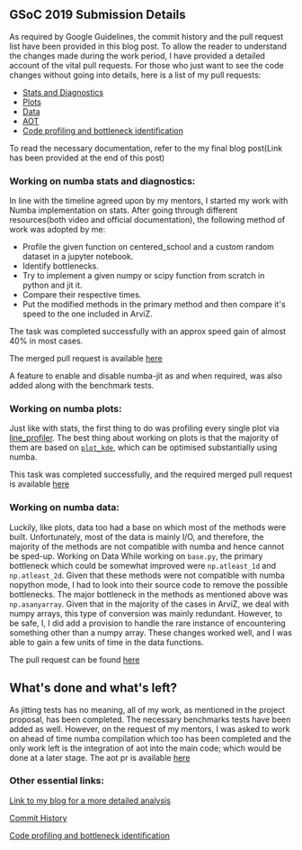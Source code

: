 ## GSoC 2019 Submission Details

As required by Google Guidelines, the commit history and the pull request list have been provided in this blog post. To allow the reader to understand the changes made during the work period, I have provided a detailed account of the vital pull requests. For those who just want to see the code changes without going into details, here is a list of my pull requests:

* [Stats and Diagnostics](https://github.com/arviz-devs/arviz/pull/710)
* [Plots](https://github.com/arviz-devs/arviz/pull/742)
* [Data](https://github.com/arviz-devs/arviz/pull/774)
* [AOT](https://github.com/arviz-devs/arviz/pull/785)
* [Code profiling and bottleneck identification](https://github.com/arviz-devs/arviz/pull/687)

To read the necessary documentation, refer to the my final blog post(Link has been provided at the end of this post)
### Working on numba stats and diagnostics:

In line with the timeline agreed upon by my mentors, I started my work with Numba implementation on stats. After going through different resources(both video and official documentation), the following method of work was adopted by me:

* Profile the given function on centered_school and a custom random dataset in a jupyter notebook.
* Identify bottlenecks.
* Try to implement a given numpy or scipy function from scratch in python and jit it.
* Compare their respective times.
* Put the modified methods in the primary method and then compare it's speed to the one included in ArviZ. 

The task was completed successfully with an approx speed gain of almost 40% in most cases.

The merged pull request is available [here](https://github.com/arviz-devs/arviz/pull/710)


A feature to enable and disable numba-jit as and when required, was also added along with the benchmark tests.
### Working on numba plots: 

Just like with stats, the first thing to do was profiling every single plot via [line_profiler](https://github.com/rkern/line_profiler). The best thing about working on plots is that the majority of them are based on [`plot_kde`](https://arviz-devs.github.io/arviz/generated/arviz.plot_kde.html#arviz.plot_kde), which can be optimised substantially using numba. 


This task  was completed successfully, and the required merged pull request is available [here](https://github.com/arviz-devs/arviz/pull/742)


### Working on numba data:

Luckily, like plots, data too had a base on which most of the methods were built. Unfortunately, most of the data is mainly I/O, and therefore, the majority of the methods are not compatible with numba and hence cannot be sped-up.
Working on Data
While working on `base.py`, the primary bottleneck which could be somewhat improved were `np.atleast_1d` and `np.atleast_2d`. Given that these methods were not compatible with numba nopython mode, I had to look into their source code to remove the possible bottlenecks. The major bottleneck in the methods as mentioned above was `np.asanyarray`. Given that in the majority of the cases in ArviZ, we deal with numpy arrays, this type of conversion was mainly redundant. However, to be safe, I, I did add a provision to handle the rare instance of encountering something other than a numpy array. These changes worked well, and I was able to gain a few units of time in the data functions.

The pull request can be found [here](https://github.com/arviz-devs/arviz/pull/774)


## What's done and what's left?

As jitting tests has no meaning, all of my work, as mentioned in the project proposal, has been completed. The necessary benchmarks tests have been added as well. However, on the request of my mentors, I was asked to work on ahead of time numba compilation which too has been completed and the only work left is the integration of aot into the main code; which would be done at a later stage. The aot pr is available [here](https://github.com/arviz-devs/arviz/pull/785)


### Other essential links:

[Link to my blog for a more detailed analysis](https://ban-zee.github.io/)

[Commit History](https://github.com/arviz-devs/arviz/commits?author=Ban-zee)

[Code profiling and bottleneck identification](https://github.com/arviz-devs/arviz/pull/687)

